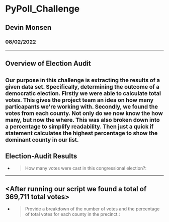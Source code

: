 # PyPoll_Challenge
## Devin Monsen
### 08/02/2022
---
**Overview of Election Audit**
---
<sub>Our purpose in this challenge is extracting the results of a given data set. Specifically, determining the outcome of a democratic election. Firstly we were able to calculate total votes. This gives the project team an idea on how many particapants we're working with. Secondly, we found the votes from each county. Not only do we now know the how many, but now the where. This was also broken down into a percentage to simplify readability. Then just a quick if statement calculates the highest percentage to show the dominant county in our list.</sub>
---
**Election-Audit Results**
---
* >How many votes were cast in this congressional election?: 
---
<After running our script we found a total of 369,711 total votes>
---
* >Provide a breakdown of the number of votes and the percentage of total votes for each county in the precinct.: 
